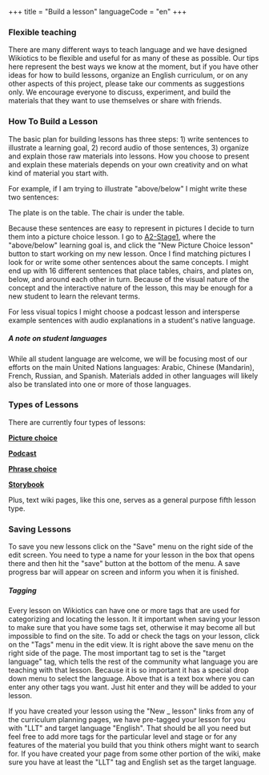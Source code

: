 +++
title = "Build a lesson"
languageCode = "en"
+++

### Flexible teaching

There are many different ways to teach language and we have designed
Wikiotics to be flexible and useful for as many of these as possible.
Our tips here represent the best ways we know at the moment, but if you
have other ideas for how to build lessons, organize an English
curriculum, or on any other aspects of this project, please take our
comments as suggestions only. We encourage everyone to discuss,
experiment, and build the materials that they want to use themselves or
share with friends.

### How To Build a Lesson

The basic plan for building lessons has three steps: 1) write sentences
to illustrate a learning goal, 2) record audio of those sentences, 3)
organize and explain those raw materials into lessons. How you choose to
present and explain these materials depends on your own creativity and
on what kind of material you start with.

For example, if I am trying to illustrate "above/below" I might write
these two sentences:

The plate is on the table. The chair is under the table.

Because these sentences are easy to represent in pictures I decide to
turn them into a picture choice lesson. I go to
[A2-Stage1](/en/en/LLT-A2-Stage1-CoverageMap), where the "above/below"
learning goal is, and click the "New Picture Choice lesson" button to
start working on my new lesson. Once I find matching pictures I look for
or write some other sentences about the same concepts. I might end up
with 16 different sentences that place tables, chairs, and plates on,
below, and around each other in turn. Because of the visual nature of
the concept and the interactive nature of the lesson, this may be enough
for a new student to learn the relevant terms.

For less visual topics I might choose a podcast lesson and intersperse
example sentences with audio explanations in a student's native
language.

##### A note on student languages

While all student language are welcome, we will be focusing most of our
efforts on the main United Nations languages: Arabic, Chinese
(Mandarin), French, Russian, and Spanish. Materials added in other
languages will likely also be translated into one or more of those
languages.

### Types of Lessons

There are currently four types of lessons:

**[Picture choice](http://wikiotics.org/en/Introduction)**

**[Podcast](http://wikiotics.org/user/ian/FSI-Mandarin-Module01-Unit01)**

**[Phrase choice](http://wikiotics.org/en/WANY_Hospital_grammar)**

**[Storybook](http://laurent.dev.wikiotics.net/en/storybook1)**

Plus, text wiki pages, like this one, serves as a general purpose fifth
lesson type.

### Saving Lessons

To save you new lessons click on the "Save" menu on the right side of
the edit screen. You need to type a name for your lesson in the box that
opens there and then hit the "save" button at the bottom of the menu. A
save progress bar will appear on screen and inform you when it is
finished.

##### Tagging

Every lesson on Wikiotics can have one or more tags that are used for
categorizing and locating the lesson. It it important when saving your
lesson to make sure that you have some tags set, otherwise it may become
all but impossible to find on the site. To add or check the tags on your
lesson, click on the "Tags" menu in the edit view. It is right above the
save menu on the right side of the page. The most important tag to set
is the "target language" tag, which tells the rest of the community what
language you are teaching with that lesson. Because it is so important
it has a special drop down menu to select the language. Above that is a
text box where you can enter any other tags you want. Just hit enter and
they will be added to your lesson.

If you have created your lesson using the "New
<span class="underline">\_</span> lesson" links from any of the
curriculum planning pages, we have pre-tagged your lesson for you with
"LLT" and target language "English". That should be all you need but
feel free to add more tags for the particular level and stage or for any
features of the material you build that you think others might want to
search for. If you have created your page from some other portion of the
wiki, make sure you have at least the "LLT" tag and English set as the
target language.
